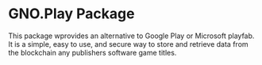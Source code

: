 # GNO.Play Package

This package wprovides an alternative to Google Play or Microsoft playfab. It is a simple, easy to use, and secure way to store and retrieve data from the blockchain any publishers software game titles.


